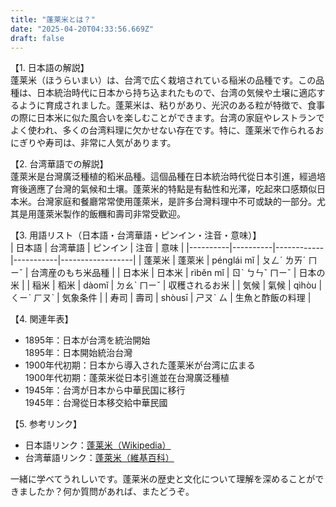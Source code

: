 ```yaml
---
title: "蓬莱米とは？"
date: "2025-04-20T04:33:56.669Z"
draft: false
---
```


【1. 日本語の解説】  
蓬莱米（ほうらいまい）は、台湾で広く栽培されている稲米の品種です。この品種は、日本統治時代に日本から持ち込まれたもので、台湾の気候や土壌に適応するように育成されました。蓬莱米は、粘りがあり、光沢のある粒が特徴で、食事の際に日本米に似た風合いを楽しむことができます。台湾の家庭やレストランでよく使われ、多くの台湾料理に欠かせない存在です。特に、蓬莱米で作られるおにぎりや寿司は、非常に人気があります。

【2. 台湾華語での解説】  
蓬萊米是台灣廣泛種植的稻米品種。這個品種在日本統治時代從日本引進，經過培育後適應了台灣的氣候和土壤。蓬萊米的特點是有黏性和光澤，吃起來口感類似日本米。台灣家庭和餐廳常常使用蓬萊米，是許多台灣料理中不可或缺的一部分。尤其是用蓬萊米製作的飯糰和壽司非常受歡迎。

【3. 用語リスト（日本語・台湾華語・ピンイン・注音・意味）】  
| 日本語   | 台湾華語 | ピンイン   | 注音      | 意味             |
|----------|----------|------------|-----------|------------------|
| 蓬莱米   | 蓬萊米   | pénglái mǐ | ㄆㄥˊ ㄌㄞˊ ㄇㄧˇ | 台湾産のもち米品種 |
| 日本米   | 日本米   | rìběn mǐ   | ㄖˋ ㄅㄣˇ ㄇㄧˇ | 日本の米       |
| 稲米     | 稻米     | dàomǐ      | ㄉㄠˋ ㄇㄧˇ    | 収穫されるお米   |
| 気候     | 氣候     | qìhòu      | ㄑㄧˋ ㄏㄡˋ    | 気象条件       |
| 寿司     | 壽司     | shòusī     | ㄕㄡˋ ㄙ      | 生魚と酢飯の料理  |

【4. 関連年表】  
- 1895年：日本が台湾を統治開始  
  1895年：日本開始統治台灣  
- 1900年代初期：日本から導入された蓬莱米が台湾に広まる  
  1900年代初期：蓬萊米從日本引進並在台灣廣泛種植  
- 1945年：台湾が日本から中華民国に移行  
  1945年：台灣從日本移交給中華民國

【5. 参考リンク】  
- 日本語リンク：[蓬莱米（Wikipedia）](https://ja.wikipedia.org/wiki/蓬莱米)  
- 台湾華語リンク：[蓬萊米（維基百科）](https://zh.wikipedia.org/wiki/蓬萊米)

一緒に学べてうれしいです。蓬莱米の歴史と文化について理解を深めることができましたか？何か質問があれば、またどうぞ。